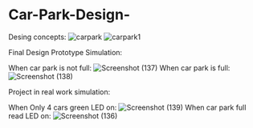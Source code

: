 # Car-Park-Design-
Desing concepts: 
![carpark](https://github.com/Ibrahim-Hussain1/Car-Park-Design-/assets/161763368/580e92b4-9d10-4414-8cc2-397c37272fdd)
![carpark1](https://github.com/Ibrahim-Hussain1/Car-Park-Design-/assets/161763368/81b8296a-135b-4774-bafd-8337ff351c7b)

Final Design Prototype Simulation: 

When car park is not full:
![Screenshot (137)](https://github.com/Ibrahim-Hussain1/Car-Park-Design-/assets/161763368/e66656fc-3694-4a7b-a71a-29e8e2024276)
When car park is full:
![Screenshot (138)](https://github.com/Ibrahim-Hussain1/Car-Park-Design-/assets/161763368/669b7087-9139-4a16-9179-27f14a11d1d3)

Project in real work simulation: 

When Only 4 cars green LED on: 
![Screenshot (139)](https://github.com/Ibrahim-Hussain1/Car-Park-Design-/assets/161763368/c64c6e3d-09e6-4d89-bc60-0104b5ef4a83)
When car park full read LED on: 
![Screenshot (136)](https://github.com/Ibrahim-Hussain1/Car-Park-Design-/assets/161763368/2e805f26-a779-40a6-b8ed-9ad78385ed4a)

